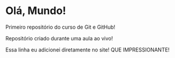 # Olá, Mundo!
Primeiro repositório do curso de Git e GitHub!

Repositório criado durante uma aula ao vivo!

Essa linha eu adicionei diretamente no site! QUE IMPRESSIONANTE!




